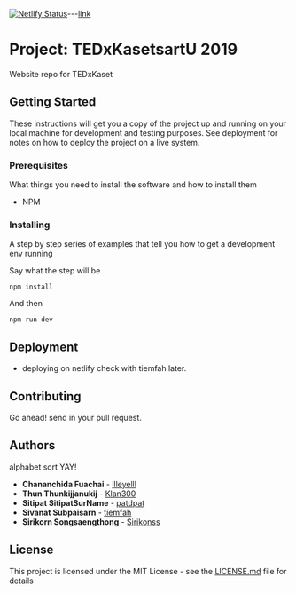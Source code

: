 [![Netlify Status](https://api.netlify.com/api/v1/badges/113aa063-1948-495d-851a-5690c90c38c0/deploy-status)](https://app.netlify.com/sites/competent-bassi-82f79f/deploys)---[link](https://competent-bassi-82f79f.netlify.com/)


# Project: TEDxKasetsartU 2019

Website repo for TEDxKaset

## Getting Started

These instructions will get you a copy of the project up and running on your local machine for development and testing purposes. See deployment for notes on how to deploy the project on a live system.

### Prerequisites

What things you need to install the software and how to install them

* NPM

### Installing

A step by step series of examples that tell you how to get a development env running

Say what the step will be

```
npm install
```

And then

```
npm run dev
```

## Deployment

- deploying on netlify check with tiemfah later.

## Contributing

Go ahead! send in your pull request.

## Authors

alphabet sort YAY!

* **Chananchida Fuachai** - [llleyelll](https://github.com/llleyelll)
* **Thun Thunkijjanukij** - [Klan300](https://github.com/Klan300)
* **Sitipat SitipatSurName** - [patdpat](https://github.com/patdpat)
* **Sivanat Subpaisarn** - [tiemfah](https://github.com/tiemfah)
* **Sirikorn Songsaengthong** - [Sirikonss](https://github.com/Sirikonss)

## License

This project is licensed under the MIT License - see the [LICENSE.md](LICENSE.md) file for details
